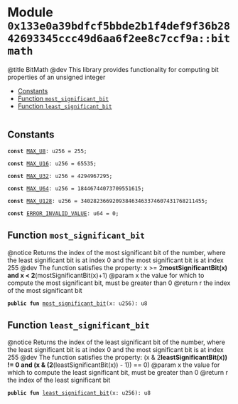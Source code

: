 
<a id="0x133e0a39bdfcf5bbde2b1f4def9f36b2842693345ccc49d6aa6f2ee8c7ccf9a_bitmath"></a>

# Module `0x133e0a39bdfcf5bbde2b1f4def9f36b2842693345ccc49d6aa6f2ee8c7ccf9a::bitmath`

@title BitMath
@dev This library provides functionality for computing bit properties of an unsigned integer


-  [Constants](#@Constants_0)
-  [Function `most_significant_bit`](#0x133e0a39bdfcf5bbde2b1f4def9f36b2842693345ccc49d6aa6f2ee8c7ccf9a_bitmath_most_significant_bit)
-  [Function `least_significant_bit`](#0x133e0a39bdfcf5bbde2b1f4def9f36b2842693345ccc49d6aa6f2ee8c7ccf9a_bitmath_least_significant_bit)


<pre><code></code></pre>



<a id="@Constants_0"></a>

## Constants


<a id="0x133e0a39bdfcf5bbde2b1f4def9f36b2842693345ccc49d6aa6f2ee8c7ccf9a_bitmath_MAX_U8"></a>



<pre><code><b>const</b> <a href="bitmath.md#0x133e0a39bdfcf5bbde2b1f4def9f36b2842693345ccc49d6aa6f2ee8c7ccf9a_bitmath_MAX_U8">MAX_U8</a>: u256 = 255;
</code></pre>



<a id="0x133e0a39bdfcf5bbde2b1f4def9f36b2842693345ccc49d6aa6f2ee8c7ccf9a_bitmath_MAX_U16"></a>



<pre><code><b>const</b> <a href="bitmath.md#0x133e0a39bdfcf5bbde2b1f4def9f36b2842693345ccc49d6aa6f2ee8c7ccf9a_bitmath_MAX_U16">MAX_U16</a>: u256 = 65535;
</code></pre>



<a id="0x133e0a39bdfcf5bbde2b1f4def9f36b2842693345ccc49d6aa6f2ee8c7ccf9a_bitmath_MAX_U32"></a>



<pre><code><b>const</b> <a href="bitmath.md#0x133e0a39bdfcf5bbde2b1f4def9f36b2842693345ccc49d6aa6f2ee8c7ccf9a_bitmath_MAX_U32">MAX_U32</a>: u256 = 4294967295;
</code></pre>



<a id="0x133e0a39bdfcf5bbde2b1f4def9f36b2842693345ccc49d6aa6f2ee8c7ccf9a_bitmath_MAX_U64"></a>



<pre><code><b>const</b> <a href="bitmath.md#0x133e0a39bdfcf5bbde2b1f4def9f36b2842693345ccc49d6aa6f2ee8c7ccf9a_bitmath_MAX_U64">MAX_U64</a>: u256 = 18446744073709551615;
</code></pre>



<a id="0x133e0a39bdfcf5bbde2b1f4def9f36b2842693345ccc49d6aa6f2ee8c7ccf9a_bitmath_MAX_U128"></a>



<pre><code><b>const</b> <a href="bitmath.md#0x133e0a39bdfcf5bbde2b1f4def9f36b2842693345ccc49d6aa6f2ee8c7ccf9a_bitmath_MAX_U128">MAX_U128</a>: u256 = 340282366920938463463374607431768211455;
</code></pre>



<a id="0x133e0a39bdfcf5bbde2b1f4def9f36b2842693345ccc49d6aa6f2ee8c7ccf9a_bitmath_ERROR_INVALID_VALUE"></a>



<pre><code><b>const</b> <a href="bitmath.md#0x133e0a39bdfcf5bbde2b1f4def9f36b2842693345ccc49d6aa6f2ee8c7ccf9a_bitmath_ERROR_INVALID_VALUE">ERROR_INVALID_VALUE</a>: u64 = 0;
</code></pre>



<a id="0x133e0a39bdfcf5bbde2b1f4def9f36b2842693345ccc49d6aa6f2ee8c7ccf9a_bitmath_most_significant_bit"></a>

## Function `most_significant_bit`

@notice Returns the index of the most significant bit of the number,
where the least significant bit is at index 0 and the most significant bit is at index 255
@dev The function satisfies the property:
x >= 2**mostSignificantBit(x) and x < 2**(mostSignificantBit(x)+1)
@param x the value for which to compute the most significant bit, must be greater than 0
@return r the index of the most significant bit


<pre><code><b>public</b> <b>fun</b> <a href="bitmath.md#0x133e0a39bdfcf5bbde2b1f4def9f36b2842693345ccc49d6aa6f2ee8c7ccf9a_bitmath_most_significant_bit">most_significant_bit</a>(x: u256): u8
</code></pre>



<a id="0x133e0a39bdfcf5bbde2b1f4def9f36b2842693345ccc49d6aa6f2ee8c7ccf9a_bitmath_least_significant_bit"></a>

## Function `least_significant_bit`

@notice Returns the index of the least significant bit of the number,
where the least significant bit is at index 0 and the most significant bit is at index 255
@dev The function satisfies the property:
(x & 2**leastSignificantBit(x)) != 0 and (x & (2**(leastSignificantBit(x)) - 1)) == 0)
@param x the value for which to compute the least significant bit, must be greater than 0
@return r the index of the least significant bit


<pre><code><b>public</b> <b>fun</b> <a href="bitmath.md#0x133e0a39bdfcf5bbde2b1f4def9f36b2842693345ccc49d6aa6f2ee8c7ccf9a_bitmath_least_significant_bit">least_significant_bit</a>(x: u256): u8
</code></pre>
